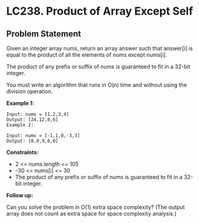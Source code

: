 # LC238. Product of Array Except Self

## Problem Statement

Given an integer array nums, return an array answer such that answer[i] is equal to the product of all the elements of nums except nums[i].

The product of any prefix or suffix of nums is guaranteed to fit in a 32-bit integer.

You must write an algorithm that runs in O(n) time and without using the division operation.

**Example 1:**
```text
Input: nums = [1,2,3,4]
Output: [24,12,8,6]
Example 2:

Input: nums = [-1,1,0,-3,3]
Output: [0,0,9,0,0]
```

**Constraints:**

- 2 <= nums.length <= 105
- -30 <= nums[i] <= 30
- The product of any prefix or suffix of nums is guaranteed to fit in a 32-bit integer.

**Follow up:**

Can you solve the problem in O(1) extra space complexity? (The output array does not count as extra space for space complexity analysis.)